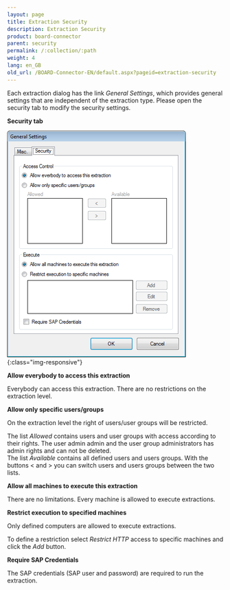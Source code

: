 ```yaml
---
layout: page
title: Extraction Security
description: Extraction Security
product: board-connector
parent: security
permalink: /:collection/:path
weight: 4
lang: en_GB
old_url: /BOARD-Connector-EN/default.aspx?pageid=extraction-security
---
```


Each extraction dialog has the link *General Settings*, which provides general settings that are independent of the extraction type. Please open the security tab to modify the security settings.

**Security tab**

![Security-Tab-03](/img/content/Security-Tab-03.png){:class="img-responsive"}

**Allow everybody to access this extraction**

Everybody can access this extraction. There are no restrictions on the extraction level.

**Allow only specific users/groups**

On the extraction level the right of users/user groups will be restricted.

The list *Allowed* contains users and user groups with access according to their rights. The user admin admin and the user group administrators has admin rights and can not be deleted. <br>
The list *Available* contains all defined users and users groups. With the buttons < and > you can switch users and users groups between the two lists. 

**Allow all machines to execute this extraction**

There are no limitations. Every machine is allowed to execute extractions.

**Restrict execution to specified machines**

Only defined computers are allowed to execute extractions.

To define a restriction select *Restrict HTTP* access to specific machines  and click the *Add* button.

**Require SAP Credentials**

The SAP credentials (SAP user and password) are required to run the extraction.   
